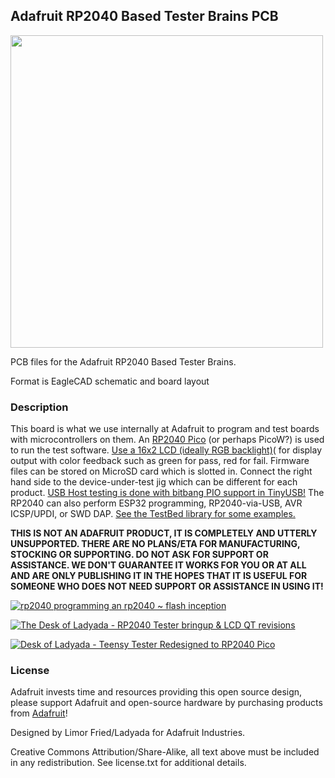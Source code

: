 ## Adafruit RP2040 Based Tester Brains PCB

<img src="assets/0.jpg?raw=true" width="500px">

PCB files for the Adafruit RP2040 Based Tester Brains. 

Format is EagleCAD schematic and board layout

### Description

This board is what we use internally at Adafruit to program and test boards with microcontrollers on them. An [RP2040 Pico](https://www.adafruit.com/product/5525) (or perhaps PicoW?) is used to run the test software. [Use a 16x2 LCD (ideally RGB backlight)](https://www.adafruit.com/product/398)( for display output with color feedback such as green for pass, red for fail. Firmware files can be stored on MicroSD card which is slotted in. Connect the right hand side to the device-under-test jig which can be different for each product. [USB Host testing is done with bitbang PIO support in TinyUSB!](https://github.com/adafruit/Adafruit_TinyUSB_Arduino) The RP2040 can also perform ESP32 programming, RP2040-via-USB, AVR ICSP/UPDI, or SWD DAP. [See the TestBed library for some examples.](https://github.com/adafruit/Adafruit_TestBed)

**THIS IS NOT AN ADAFRUIT PRODUCT, IT IS COMPLETELY AND UTTERLY UNSUPPORTED. THERE ARE NO PLANS/ETA FOR MANUFACTURING, STOCKING OR SUPPORTING. DO NOT ASK FOR SUPPORT OR ASSISTANCE. WE DON'T GUARANTEE IT WORKS FOR YOU OR AT ALL AND ARE ONLY PUBLISHING IT IN THE HOPES THAT IT IS USEFUL FOR SOMEONE WHO DOES NOT NEED SUPPORT OR ASSISTANCE IN USING IT!**

[![rp2040 programming an rp2040 ~ flash inception](https://img.youtube.com/vi/sjl7aVK2Q2U/0.jpg)](https://www.youtube.com/watch?v=sjl7aVK2Q2U)

[![The Desk of Ladyada - RP2040 Tester bringup & LCD QT revisions](https://img.youtube.com/vi/3gakI1QBvXw/0.jpg)](https://www.youtube.com/watch?v=3gakI1QBvXw)

[![Desk of Ladyada - Teensy Tester Redesigned to RP2040 Pico](https://img.youtube.com/vi/iSWNARXhVM0/0.jpg)](https://www.youtube.com/live/iSWNARXhVM0?feature=share&t=951)

### License

Adafruit invests time and resources providing this open source design, please support Adafruit and open-source hardware by purchasing products from [Adafruit](https://www.adafruit.com)!

Designed by Limor Fried/Ladyada for Adafruit Industries.

Creative Commons Attribution/Share-Alike, all text above must be included in any redistribution. 
See license.txt for additional details.
